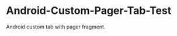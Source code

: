 Android-Custom-Pager-Tab-Test
=============================

Android custom tab with pager fragment.
